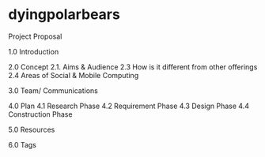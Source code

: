 # dyingpolarbears
Project Proposal

1.0 Introduction

2.0 Concept
    2.1. Aims & Audience 
    2.3 How is it different from other offerings
    2.4 Areas of Social & Mobile Computing

3.0 Team/ Communications
 
4.0 Plan 
    4.1 Research Phase
    4.2 Requirement Phase
    4.3 Design Phase 
    4.4 Construction Phase 

5.0 Resources

6.0 Tags

